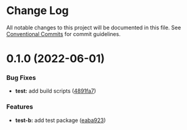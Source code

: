 # Change Log

All notable changes to this project will be documented in this file.
See [Conventional Commits](https://conventionalcommits.org) for commit guidelines.

# 0.1.0 (2022-06-01)


### Bug Fixes

* **test:** add build scripts ([4891fa7](https://github.com/chiel/pnpm-monorepo/commit/4891fa7549fa90ebe3d6062adacbd85f90d13423))


### Features

* **test-b:** add test package ([eaba923](https://github.com/chiel/pnpm-monorepo/commit/eaba923359ef111ab3e1334f0d9be7c2c9c71387))
